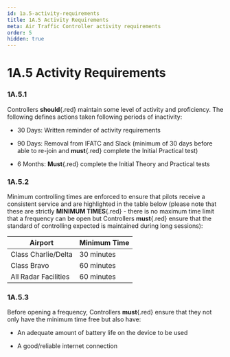```yaml
---
id: 1a.5-activity-requirements
title: 1A.5 Activity Requirements
meta: Air Traffic Controller activity requirements
order: 5
hidden: true
---
```


# 1A.5  Activity Requirements

 

### 1A.5.1    

Controllers **should**{.red} maintain some level of activity and proficiency. The following defines actions taken following periods of inactivity:

 

 -    30 Days:   Written reminder of activity requirements

 -    90 Days:   Removal from IFATC and Slack (minimum of 30 days before able to re-join and **must**{.red} complete the Initial Practical test)

 -    6 Months:  **Must**{.red} complete the Initial Theory and Practical tests

 

### 1A.5.2    

Minimum controlling times are enforced to ensure that pilots receive a consistent service and are highlighted in the table below (please note that these are strictly **MINIMUM TIMES**{.red} - there is no maximum time limit that a frequency can be open but Controllers **must**{.red} ensure that the standard of controlling expected is maintained during long sessions):

 

| **Airport**          | **Minimum  Time** |
| -------------------- | ----------------- |
| Class Charlie/Delta  | 30 minutes        |
| Class Bravo          | 60 minutes        |
| All Radar Facilities | 60 minutes        |

 

### 1A.5.3    

Before opening a frequency, Controllers **must**{.red} ensure that they not only have the minimum time free but also have:

 

 -    An adequate amount of battery life on the device to be used

 -    A good/reliable internet connection

 
